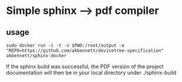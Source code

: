 # Simple sphinx --> pdf compiler

## usage

```
sudo docker run -i -t -v $PWD:/root/output -e "REPO=https://github.com/akbennett/devicetree-specification" akbennett/sphinx-docker
```

If the sphinx build was successful, the PDF version of the project documentation will then be in your local directory under ./sphinx-build
